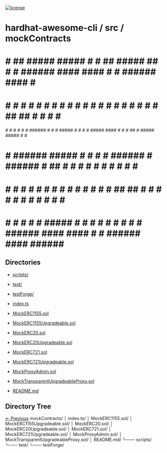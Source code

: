 
[![license](https://img.shields.io/github/license/jamesisaac/react-native-background-task.svg)](https://opensource.org/licenses/MIT)


# hardhat-awesome-cli / src / mockContracts

#    #   ##   #####  #####  #    #   ##   #####         ##   #    # ######  ####   ####  #    # ######        ####  #      # 
#    #  #  #  #    # #    # #    #  #  #    #          #  #  #    # #      #      #    # ##  ## #            #    # #      # 
###### #    # #    # #    # ###### #    #   #   ##### #    # #    # #####   ####  #    # # ## # #####  ##### #      #      # 
#    # ###### #####  #    # #    # ######   #         ###### # ## # #           # #    # #    # #            #      #      # 
#    # #    # #   #  #    # #    # #    #   #         #    # ##  ## #      #    # #    # #    # #            #    # #      # 
#    # #    # #    # #####  #    # #    #   #         #    # #    # ######  ####   ####  #    # ######        ####  ###### # 

## Directories
 - [scripts/](./scripts/) - [test/](./test/) - [testForge/](./testForge/)

 - [index.ts](./index.ts) - [MockERC1155.sol](./MockERC1155.sol) - [MockERC1155Upgradeable.sol](./MockERC1155Upgradeable.sol) - [MockERC20.sol](./MockERC20.sol) - [MockERC20Upgradeable.sol](./MockERC20Upgradeable.sol) - [MockERC721.sol](./MockERC721.sol) - [MockERC721Upgradeable.sol](./MockERC721Upgradeable.sol) - [MockProxyAdmin.sol](./MockProxyAdmin.sol) - [MockTransparentUpgradeableProxy.sol](./MockTransparentUpgradeableProxy.sol) - [README.md](./README.md)
## Directory Tree
[<- Previous](https://github.com/marc-aurele-besner/hardhat-awesome-cli.git)
mockContracts/
   │   index.ts/
   │   MockERC1155.sol/
   │   MockERC1155Upgradeable.sol/
   │   MockERC20.sol/
   │   MockERC20Upgradeable.sol/
   │   MockERC721.sol/
   │   MockERC721Upgradeable.sol/
   │   MockProxyAdmin.sol/
   │   MockTransparentUpgradeableProxy.sol/
   │   README.md/
   └─── scripts/
   └─── test/
   └─── testForge/

